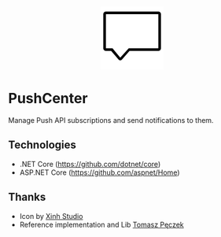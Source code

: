 <p align="center">
  <img src=".github/icon.png" width="128" height="128" />
</p>

# PushCenter

Manage Push API subscriptions and send notifications to them.

## Technologies

* .NET Core (https://github.com/dotnet/core)
* ASP.NET Core (https://github.com/aspnet/Home)

## Thanks
* Icon by [Xinh Studio](https://www.iconfinder.com/xinhstudio)
* Reference implementation and Lib [Tomasz Pęczek](https://github.com/tpeczek/Lib.Net.Http.WebPush)
